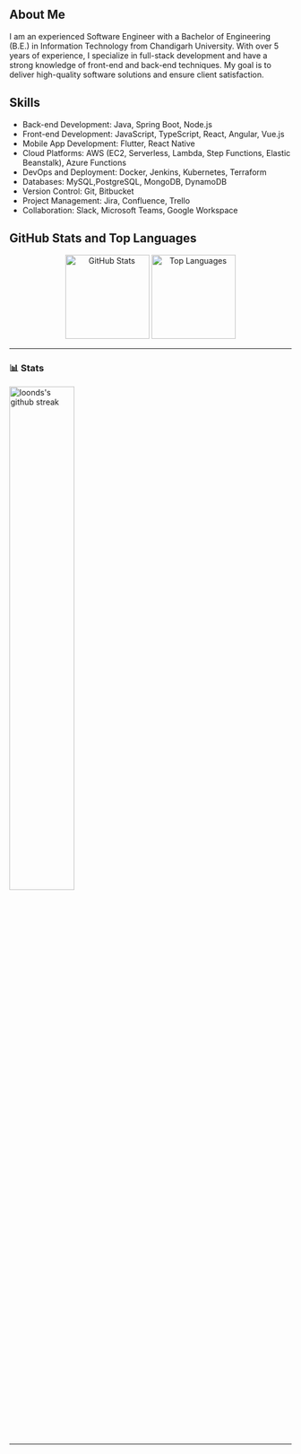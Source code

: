 ## About Me
I am an experienced Software Engineer with a Bachelor of Engineering (B.E.) in Information Technology from Chandigarh University. With over 5 years of experience, I specialize in full-stack development and have a strong knowledge of front-end and back-end techniques. My goal is to deliver high-quality software solutions and ensure client satisfaction.

## Skills
- Back-end Development: Java, Spring Boot,  Node.js
- Front-end Development: JavaScript, TypeScript, React, Angular, Vue.js
- Mobile App Development: Flutter, React Native
- Cloud Platforms: AWS (EC2, Serverless, Lambda, Step Functions, Elastic Beanstalk), Azure Functions
- DevOps and Deployment: Docker, Jenkins, Kubernetes, Terraform
- Databases: MySQL,PostgreSQL, MongoDB, DynamoDB
- Version Control: Git, Bitbucket
- Project Management: Jira, Confluence, Trello
- Collaboration: Slack, Microsoft Teams, Google Workspace

## GitHub Stats and Top Languages
<div align="center">
  <img src="https://github-readme-stats.vercel.app/api?username=pankaj-kumar-techie&include_all_commits=true&show_icons=true&theme=github_dark" alt="GitHub Stats" height="150" />
  <img src="https://github-readme-stats.vercel.app/api/top-langs/?username=pankaj-kumar-techie&theme=github_dark&hide=Jupyter%20Notebook,css,html,scss,python&layout=compact" alt="Top Languages" height="150" />
</div>

---

### 📊 Stats
<img src="https://github-readme-streak-stats.herokuapp.com/?user=pankaj-kumar-techie&theme=tokyonight&hide_border=true" alt="loonds's github streak" width="48%" >

---
